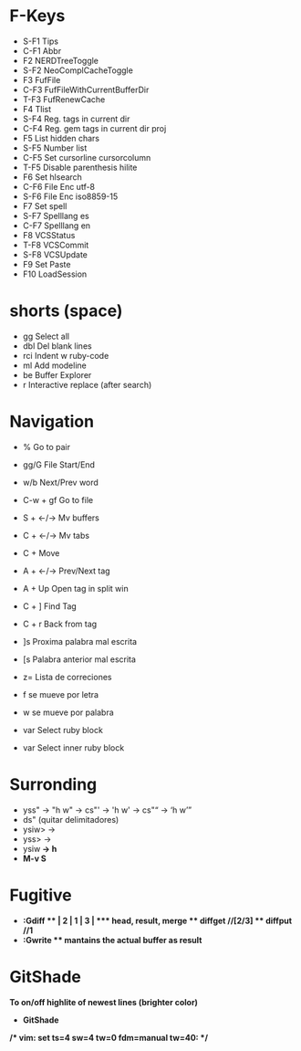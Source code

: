 # F-Keys

* S-F1  Tips
* C-F1  Abbr
* F2    NERDTreeToggle
* S-F2  NeoComplCacheToggle
* F3    FufFile
* C-F3  FufFileWithCurrentBufferDir
* T-F3  FufRenewCache
* F4    Tlist
* S-F4  Reg. tags in current dir
* C-F4  Reg. gem tags in current dir proj
* F5    List hidden chars
* S-F5  Number list
* C-F5  Set cursorline cursorcolumn
* T-F5  Disable parenthesis hilite
* F6    Set hlsearch
* C-F6  File Enc utf-8
* S-F6  File Enc iso8859-15
* F7    Set spell
* S-F7  Spelllang es
* C-F7  Spelllang en
* F8    VCSStatus
* T-F8  VCSCommit
* S-F8  VCSUpdate
* F9    Set Paste
* F10   LoadSession

# <leader> shorts (space)

* gg    Select all
* dbl   Del blank lines
* rci   Indent w ruby-code
* ml    Add modeline
* be    Buffer Explorer
* r     Interactive replace (after search)

# Navigation

* %           Go to pair
* gg/G        File Start/End
* w/b         Next/Prev word
* C-w + gf    Go to file
* S + <-/->   Mv buffers
* C + <-/->   Mv tabs
* C + <hjkl>  Move
* A + <-/->   Prev/Next tag
* A + Up      Open tag in split win
* C + ]       Find Tag
* C + r       Back from tag

* ]s    Proxima palabra mal escrita
* [s    Palabra anterior mal escrita
* z=    Lista de correciones

* <leader><leader>f   se mueve por letra
* <leader><leader>w   se mueve por palabra

* var   Select ruby block
* var   Select inner ruby block

# Surronding

* yss" -> "h w" -> cs"' -> 'h w' -> cs"<q> -> <q>h w</q>
* ds" (quitar delimitadores)
* ysiw> -> <h>
* yss> -> <h w>
* ysiw<b> -> <b>h</b>
* M-v S<p class=x>

# Fugitive

* :Gdiff
** |  2  |  1  |  3  |
*** head, result, merge
** diffget //[2/3]
** diffput //1
* :Gwrite
** mantains the actual buffer as result

# GitShade

To on/off highlite of newest lines
(brighter color)

* GitShade

/* vim: set ts=4 sw=4 tw=0 fdm=manual tw=40: */
